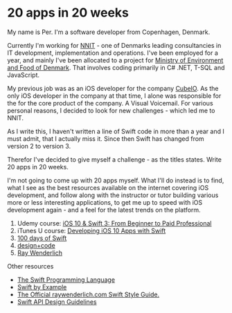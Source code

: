 # 20 apps in 20 weeks

My name is Per. I'm a software developer from Copenhagen, Denmark.

Currently I'm working for [NNIT](http://www.nnit.com/) - one of Denmarks leading consultancies in IT development, implementation and operations. I've been employed for a year, and mainly I've been allocated to a project for [Ministry of Environment and Food of Denmark](http://en.mfvm.dk/the-ministry/). That involves coding primarily in C# .NET, T-SQL and JavaScript.


My previous job was as an iOS developer for the company [CubeIO](https://cubeio.com/). As the only iOS developer in the company at that time, I alone was responsible for the  for the core product of the company. A Visual Voicemail.
For various personal reasons, I decided to look for new challenges - which led me to NNIT.

As I write this, I haven't written a line of Swift code in more than a year and I must admit, that I actually miss it. Since then Swift has changed from version 2 to version 3.

Therefor I've decided to give myself a challenge - as the titles states. Write 20 apps in 20 weeks.

I'm not going to come up with 20 apps myself. What I'll do instead is to find, what I see as the best resources available on the internet covering iOS development, and follow along with the instructor or tutor building various more or less interesting applications, to get me up to speed with iOS development again - and a feel for the latest trends on the platform.

1. Udemy course: [iOS 10 & Swift 3: From Beginner to Paid Professional](https://www.udemy.com/devslopes-ios10/learn/v4/overview)
2. iTunes U course: [Developing iOS 10 Apps with Swift](https://itunes.apple.com/us/course/developing-ios-10-apps-with-swift/id1198467120)
3. [100 days of Swift](http://samvlu.com/)
4. [design+code](https://designcode.io/)
5. [Ray Wenderlich](https://www.raywenderlich.com/)

Other resources
* [The Swift Programming Language](https://developer.apple.com/library/content/documentation/Swift/Conceptual/Swift_Programming_Language/)
* [Swift by Example](https://www.raywenderlich.com/)
* [The Official raywenderlich.com Swift Style Guide.](https://github.com/raywenderlich/swift-style-guide)
* [Swift API Design Guidelines](https://swift.org/documentation/api-design-guidelines/)
